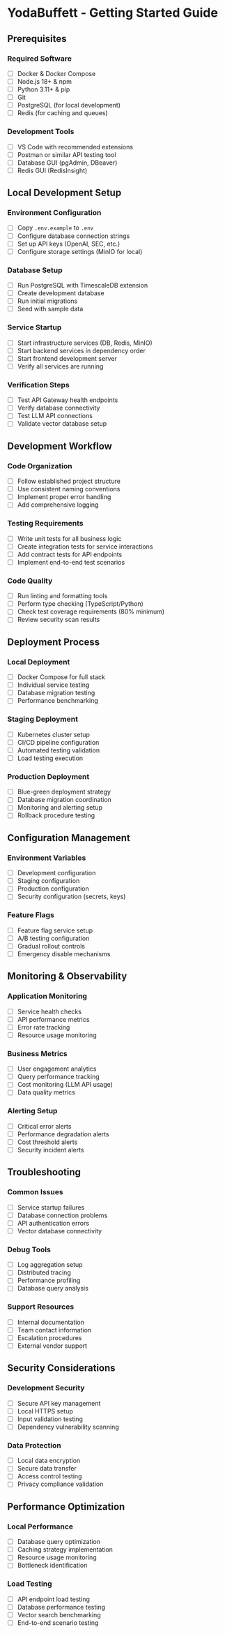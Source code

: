 # YodaBuffett - Getting Started Guide

## Prerequisites

### Required Software
- [ ] Docker & Docker Compose
- [ ] Node.js 18+ & npm
- [ ] Python 3.11+ & pip
- [ ] Git
- [ ] PostgreSQL (for local development)
- [ ] Redis (for caching and queues)

### Development Tools
- [ ] VS Code with recommended extensions
- [ ] Postman or similar API testing tool
- [ ] Database GUI (pgAdmin, DBeaver)
- [ ] Redis GUI (RedisInsight)

## Local Development Setup

### Environment Configuration
- [ ] Copy `.env.example` to `.env`
- [ ] Configure database connection strings
- [ ] Set up API keys (OpenAI, SEC, etc.)
- [ ] Configure storage settings (MinIO for local)

### Database Setup
- [ ] Run PostgreSQL with TimescaleDB extension
- [ ] Create development database
- [ ] Run initial migrations
- [ ] Seed with sample data

### Service Startup
- [ ] Start infrastructure services (DB, Redis, MinIO)
- [ ] Start backend services in dependency order
- [ ] Start frontend development server
- [ ] Verify all services are running

### Verification Steps
- [ ] Test API Gateway health endpoints
- [ ] Verify database connectivity
- [ ] Test LLM API connections
- [ ] Validate vector database setup

## Development Workflow

### Code Organization
- [ ] Follow established project structure
- [ ] Use consistent naming conventions
- [ ] Implement proper error handling
- [ ] Add comprehensive logging

### Testing Requirements
- [ ] Write unit tests for all business logic
- [ ] Create integration tests for service interactions
- [ ] Add contract tests for API endpoints
- [ ] Implement end-to-end test scenarios

### Code Quality
- [ ] Run linting and formatting tools
- [ ] Perform type checking (TypeScript/Python)
- [ ] Check test coverage requirements (80% minimum)
- [ ] Review security scan results

## Deployment Process

### Local Deployment
- [ ] Docker Compose for full stack
- [ ] Individual service testing
- [ ] Database migration testing
- [ ] Performance benchmarking

### Staging Deployment
- [ ] Kubernetes cluster setup
- [ ] CI/CD pipeline configuration
- [ ] Automated testing validation
- [ ] Load testing execution

### Production Deployment
- [ ] Blue-green deployment strategy
- [ ] Database migration coordination
- [ ] Monitoring and alerting setup
- [ ] Rollback procedure testing

## Configuration Management

### Environment Variables
- [ ] Development configuration
- [ ] Staging configuration
- [ ] Production configuration
- [ ] Security configuration (secrets, keys)

### Feature Flags
- [ ] Feature flag service setup
- [ ] A/B testing configuration
- [ ] Gradual rollout controls
- [ ] Emergency disable mechanisms

## Monitoring & Observability

### Application Monitoring
- [ ] Service health checks
- [ ] API performance metrics
- [ ] Error rate tracking
- [ ] Resource usage monitoring

### Business Metrics
- [ ] User engagement analytics
- [ ] Query performance tracking
- [ ] Cost monitoring (LLM API usage)
- [ ] Data quality metrics

### Alerting Setup
- [ ] Critical error alerts
- [ ] Performance degradation alerts
- [ ] Cost threshold alerts
- [ ] Security incident alerts

## Troubleshooting

### Common Issues
- [ ] Service startup failures
- [ ] Database connection problems
- [ ] API authentication errors
- [ ] Vector database connectivity

### Debug Tools
- [ ] Log aggregation setup
- [ ] Distributed tracing
- [ ] Performance profiling
- [ ] Database query analysis

### Support Resources
- [ ] Internal documentation
- [ ] Team contact information
- [ ] Escalation procedures
- [ ] External vendor support

## Security Considerations

### Development Security
- [ ] Secure API key management
- [ ] Local HTTPS setup
- [ ] Input validation testing
- [ ] Dependency vulnerability scanning

### Data Protection
- [ ] Local data encryption
- [ ] Secure data transfer
- [ ] Access control testing
- [ ] Privacy compliance validation

## Performance Optimization

### Local Performance
- [ ] Database query optimization
- [ ] Caching strategy implementation
- [ ] Resource usage monitoring
- [ ] Bottleneck identification

### Load Testing
- [ ] API endpoint load testing
- [ ] Database performance testing
- [ ] Vector search benchmarking
- [ ] End-to-end scenario testing